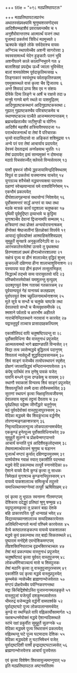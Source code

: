 +++
title = "०९८ मठप्रतिष्ठापटलः"

+++
मठप्रतिष्ठापटलप्रारंभः    
अथातस्संप्रवक्ष्यामि श्रुणुष्वशरवणोद्भव  
आदिशैवम्महाशैवं प्रवराख्यन्तथैव च  १  
अनुशैवोवान्तरश्च आत्मार्त्थं यजनं तथा  
पूजामठं प्रकर्तव्यं त्रिविधं मठमुच्यते  २  
ऋक्पाके संहृते लोके सर्वदेवाश्च वायवः  
अग्निञ्च स्थापयेच्चैव अशनी सागरोरवा  ३  
स्वस्वसामर्त्थ्य भेदेन हुङ्कारैः पतनं भुवि  
अशनीपतने काले कालाग्निभुवने गतः  ४  
बालाशिखां प्रपद्येथ ऊर्ध्वे ज्वाला भुविर्भवेत्  
बालां शमयतेवेश्म पूर्वदाकृतिमत्सख  ५  
लिङ्गाकारं स्वयंभूश्च पर्वताकृतिरुन्नतम्  
एवमुक्तस्थले वासं कृत्वा चैव द्विजातयः  ६  
अन्ते शिवपदं प्राप्य शिव एव न संशयः  
देविके दिव्य लिङ्गे च आर्षे च राक्षसे तदा  ७  
मानुषे गाणवे बाणे स्थले वा पाशमुद्रितम्  
आदिगुह्याष्टकस्थानं आदिगुह्याष्टकस्तथा  ८  
गुह्यात् गुह्याष्टकश्चैव पवित्राष्टकमेव च  
स्थाण्वष्टकञ्च पञ्चैते आजन्ममरणान्तकम्  ९  
ब्रह्मचर्यव्रतञ्चैव जटीमुण्डी च योगिनः  
आदिशैवं महाशैवं क्षत्रियावैश्यपादजा  १०  
परार्त्थयजनार्त्थं वा तेषां वै परिचारकः  
भृत्यो वादासिदासो वा अङ्कितं शशिमुद्रया  ११  
अन्ये परं परा तेषां आचार्याय प्रदापयेत्  
देवस्वं देवताद्रव्यं अनपेक्ष्याथ भूपतिः  १२  
तेषां प्रदापयेत् द्रव्यं साम्यमुक्तं न दोषभाक्  
मठाग्रे पिचसंवर्ज्येत् क्लेयसे विन्यसेत्परम्  १३  

पाशौ वृषभजं सौम्ये द्ध्वजायामिन्द्रदिक्स्थितम्  
विपुलं वा प्रकर्तव्यं यजमानश्च याचरेत्  १४  
युगाग्रञ्च शरैर्भक्ते मद्ध्यन्त्यक्त्वा पदन्ततः  
ग्रहाणां स्वेच्छयान्यासं यमे वाश्वविनिर्गमाम्  १५  
एकभौमं प्रकल्पयेत्  
दीर्घशालागृहन्यासं यथायोग्यं निवेशयेत्  १६  
पूर्वोक्तमन्तरं सार्द्धं अन्तरं वा यथा तथा  
मठके मात्रकं कार्यं पट्टशाला चतुष्कका  १७  
पृथिवी पूर्वमुद्दिष्टा द्रव्याभावे च कुट्टिमा  
युगाश्रञ्चैव देवानां द्विजानामपि सम्मतम्  १८  
क्षत्रियाणां तथा प्रोक्तं अन्ययोरायनाश्रकम्  
हीनोक्तं श्रेष्ठजातीनां हितन्नोक्तं विपर्यये  १९  
आयाद्यं पूर्ववत्प्रोक्तं आश्वाहिक्लेशिवप्रदम्  
सुमुहूर्ते सुनक्षत्रे अनुकूलदिनेऽपि वा  २०  
आरंभकालेस्त्वेतेषां उत्सवे तु पृथक्तथा  
हिरण्यशालां प्रथमं हीनञ्चोत्तरशालया  २१  
सक्षेत्रं पूज्य वा हीनं शालाञ्चेत् वृद्धिदं शुभम्  
कुचरल्ली दक्षिणया हीना शालाचाशुविनाशनः  २२  
यस्यापया यदा हीनं हृदघ्नं तत्सुताभिकृत्  
सिद्धार्त्थं तद्भवे सव्य पारायुवतयो यदि  २३  
पश्चिमोत्तरमेवोक्तं यमशूलन्तु मृत्युदम्  
उदक्पूगयुतं वेश्म गताख्यं गतकारकम्  २४  
पूर्वयाम्ययुतं गेहं यानाख्यं कलहप्रदम्  
पूर्वापरयुतं वेश्म च्छुल्लिनामर्त्थनाशनम्  २५  
मूले सूत्रे च सन्धौ च चतुष्के चाष्टके तथा  
देवालयाग्रे सन्धौ च चैत्यवृक्षसमीपके  २६  
श्मशाने पर्वताग्रे च क्षारभौम अहीतले  
नाराचेनिन्दितस्थाने नरावासं न कारयेत्  २७  
यद्वास्तुपूर्वं तञ्चात्र प्रासादग्रहकल्पितम्  

एकाशीतिपदं वापि चतुष्षष्टिपदन्तु वा  २८  
पूर्वोक्तविधिना चैव वास्तुनाधं प्रपूजयेत्  
आत्मतत्वमथो भागे ब्रह्माण्डपतिं विन्यसेत्  २९  
विद्या तत्व न्न्यसेन्मद्ध्ये बुद्धितत्वं पदानुगम्  
शिवतत्वं न्यसेदूर्ध्वे शुद्धविद्यावसानकम्  ३०  
शिवं साङ्गं यजेच्चैव तत्वोपस्थापनं स्पृशेत्  
प्रोक्षणं जपसान्निद्ध्यं मन्दिरान्स्नापयेत्ततः  ३१  
कंपेषु पार्त्थिवं तत्र तृणेषु पावकं यजेत्  
पावनिं बन्धने पूज्य दण्डकेषु च वायवम्  ३२  
स्थाणौ स्वाकाशं विन्यस्य शिवं साङ्गं प्रपूजयेत्  
शिववत्पूजिते तस्मै दत्वा तोयैस्समर्पयेत्  ३३  
सुराणां स्थापनं कृत्वा भिक्षावृत्तित्वजीवनम्  
देवालयाय यद्द्रव्यं तद्द्रव्यं दैवताय च  ३४  
पूर्वप्रतिष्ठा यद्वेश्म जीर्णोद्धारे चतुर्गुणम्  
मठं पूर्ववदेवोक्तं वास्तुपूजापुरस्सरम्  ३५  
वेदिका मद्ध्यमे चैव शिवकुंभञ्च वर्द्धनीम्  
तोरणान्मङ्गळान्शस्त्रान्                   ३६  
निवृत्यादिकलान्पूज्य लोकपालान्समर्चयेत्  
एककुण्डं हुनेत्पूज्य पूर्वोक्तविधिनाचरेत्  ३७  
सुमुहूर्ते सुलग्ने च प्रोक्षयेन्मण्टपान्तरे  
आचार्यं सन्ततिं पुत्रं आदिशैवकुलोद्भवम्  ३८  
तेषामात्मार्त्थयजनं श्रुणुष्व च षडानन  
पूजार्त्थं मण्टपं कुर्यात् दक्षिणद्वारमुत्तमम्  ३९  
पार्श्वयोश्च गवाक्षं स्यात् एकाशीति पदन्तथा  
मद्ध्ये वेदिं प्रकल्प्याथ तत्पूर्वे स्नानवेदिका  ४०  
ऐशाने वायवे दैत्ये कुण्डं कृत्वा तु साधकः  
त्रिमेखलं युगाश्रञ्च कुण्डनाभिपुरस्सरम्  ४१  
वायव्ये पाकशालाञ्च समित्कूर्चं तदुत्तरे  
समाधिस्थानमाग्नेय्यां तत्पूर्वे ऋषिविग्रहम्  ४२  

एवं कृत्वा तु भूपालः स्वनाम्ना गीतमण्टपम्  
देशिकाय ददेद्धूपं प्रतिष्ठां श्रुणु षण्मुख  ४३  
यद्वापूजामकृत्वा तु प्राकारं बाह्य देशके  
बहिः प्राकारपरितः पूर्वे धान्यग्रहं भवेत्  ४४  
विद्याव्याख्यानशालाञ्च सव्यदिक्कारयेत्ततः  
अतिथिरिभ्यागतो मर्त्या पश्चिमे कारयेत्ततः  ४५  
दैत्ये काष्ठालसङ्कल्प्य वायव्ये पाकशालका  
मद्ध्ये कूपं प्रकल्प्याथ तत् बाह्ये सिकतस्थले  ४६  
पुष्पारामं मनोद्देशे एवन्देशिकमण्टपम्  
तीव्रशक्तिनिपातञ्च दृढभक्तिरचञ्चलः  ४७  
तेषां मठं प्रकल्प्याथ वास्तुनाधं प्रपूजयेत्  
चतुष्षष्टिपदं कृत्वा पूर्ववत् वास्तुपूजनम्  ४८  
लोकधर्मणिचाञ्चल्यं मासे च शिवपूजकः  
तेषां मठानि कृत्वा तु वास्तुपूजापुरस्सरम्  ४९  
एकाशीति पदं कृत्वा मद्ध्ये वास्तुप्रपूजयेत्  
कुम्भमेकं न्यसेच्चैव ब्राह्मणान्भोजयेत्ततः  ५०  
मण्टपं प्रोक्षयेच्चैव पर्यग्निकरणन्तथा  
यद्वा किंचिद्विशेषोऽस्ति पूजास्नानमलङ्कृते  ५१  
वास्तुपूजां यजेत्पूर्वं दशकुम्भन्न्यसेत्ततः  
भीमरुद्रं यजेन्मद्ध्ये वर्द्धनीं वामपार्श्वके  ५२  
पूर्वाद्यष्टघटे पूज्य लोकपालान्समर्चयेत्  
कुण्डे वा स्थण्डिले वापि वह्निकार्योक्तमार्गतः  ५३  
रक्षाबन्धनमेवोक्तं मद्ध्ये ऐशान्यदिक्स्थले  
स्तंभे रक्षां प्रकुर्वीत सुमुहूर्ते सुलग्नके  ५४  
वेदिका मद्ध्यमे पूज्य स्थिरासनं प्रकल्पयेत्  
वह्निस्थन्तु घटे पूज्य घटमादाय देशिकः  ५५  
वेदिका मद्ध्यदेशे तु घटाभिषेचनं यजेत्  
पूर्वाद्यष्टदिशी पार्श्वे इन्द्राद्यष्टघटान्न्यसेत्  ५६  
ब्राह्मणान्भोजयेत्तत्र आचार्यं पूजयेत्ततः  

एवं कृत्वा विशेषेण शिवसायुज्यमाप्नुयात्  ५७  
इति मठप्रतिष्ठापटल अष्टनवतितमः  
